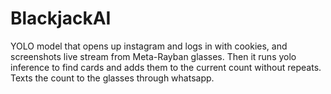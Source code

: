 ﻿# BlackjackAI
YOLO model that opens up instagram and logs in with cookies, and screenshots live stream from Meta-Rayban glasses. Then it runs yolo inference to find cards and adds them to the current count without repeats. Texts the count to the glasses through whatsapp.
